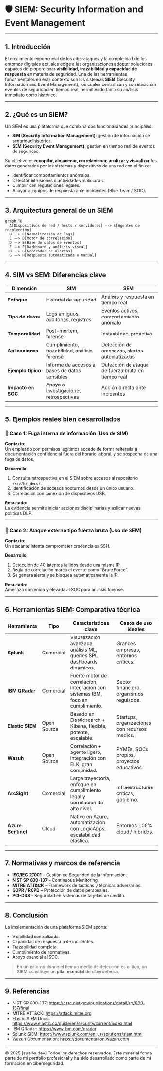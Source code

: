 # 🛡️ SIEM: Security Information and Event Management



---

## 1. Introducción

El crecimiento exponencial de los ciberataques y la complejidad de los entornos digitales actuales exige a las organizaciones adoptar soluciones capaces de proporcionar **visibilidad, trazabilidad y capacidad de respuesta** en materia de seguridad. Una de las herramientas fundamentales en este contexto son los sistemas **SIEM** (Security Information and Event Management), los cuales centralizan y correlacionan eventos de seguridad en tiempo real, permitiendo tanto su análisis inmediato como histórico.

---

## 2. ¿Qué es un SIEM?

Un SIEM es una plataforma que combina dos funcionalidades principales:

- **SIM (Security Information Management)**: gestión de información de seguridad histórica.
- **SEM (Security Event Management)**: gestión en tiempo real de eventos de seguridad.

Su objetivo es **recopilar, almacenar, correlacionar, analizar y visualizar** los datos generados por los sistemas y dispositivos de una red con el fin de:

- Identificar comportamientos anómalos.
- Detectar intrusiones o actividades maliciosas.
- Cumplir con regulaciones legales.
- Apoyar a equipos de respuesta ante incidentes (Blue Team / SOC).

---

## 3. Arquitectura general de un SIEM

```mermaid
graph TD
  A[Dispositivos de red / hosts / servidores] --> B[Agentes de recolección]
  B --> C[Normalización de logs]
  C --> D[Motor de correlación]
  D --> E[Base de datos de eventos]
  E --> F[Dashboard y análisis visual]
  D --> G[Generador de alertas]
  G --> H[Respuesta automatizada o manual]
```

---

## 4. SIM vs SEM: Diferencias clave

| Dimensión                 | SIM                                                    | SEM                                                     |
|---------------------------|---------------------------------------------------------|----------------------------------------------------------|
| **Enfoque**               | Historial de seguridad                                  | Análisis y respuesta en tiempo real                      |
| **Tipo de datos**         | Logs antiguos, auditorías, registros                    | Eventos activos, comportamiento anómalo                  |
| **Temporalidad**          | Post-mortem, forense                                   | Instantáneo, proactivo                                   |
| **Aplicaciones**          | Cumplimiento, trazabilidad, análisis forense           | Detección de amenazas, alertas automatizadas             |
| **Ejemplo típico**        | Informe de accesos a bases de datos sensibles           | Detección de ataque de fuerza bruta en tiempo real       |
| **Impacto en SOC**        | Apoyo a investigaciones retrospectivas                  | Acción directa ante incidentes                           |

---

## 5. Ejemplos reales bien desarrollados

### 🎯 Caso 1: Fuga interna de información (Uso de SIM)

**Contexto**:  
Un empleado con permisos legítimos accede de forma reiterada a documentación confidencial fuera del horario laboral, y se sospecha de una fuga de datos.

**Desarrollo**:
1. Consulta retrospectiva en el SIEM sobre accesos al repositorio `/srv/hr_docs/`.
2. Identificación de accesos nocturnos desde un único usuario.
3. Correlación con conexión de dispositivos USB.

**Resultado**:  
La evidencia permite iniciar acciones disciplinarias y aplicar nuevas políticas DLP.

---

### 🎯 Caso 2: Ataque externo tipo fuerza bruta (Uso de SEM)

**Contexto**:  
Un atacante intenta comprometer credenciales SSH.

**Desarrollo**:
1. Detección de 40 intentos fallidos desde una misma IP.
2. Regla de correlación marca el evento como "Brute Force".
3. Se genera alerta y se bloquea automáticamente la IP.

**Resultado**:  
Amenaza contenida y elevada al SOC para análisis forense.

---

## 6. Herramientas SIEM: Comparativa técnica

| Herramienta     | Tipo       | Características clave                                                                                      | Casos de uso ideales                         |
|-----------------|------------|-------------------------------------------------------------------------------------------------------------|----------------------------------------------|
| **Splunk**      | Comercial  | Visualización avanzada, análisis ML, queries SPL, dashboards dinámicos.                                   | Grandes empresas, entornos críticos.         |
| **IBM QRadar**  | Comercial  | Fuerte motor de correlación, integración con sistemas IBM, foco en cumplimiento.                           | Sector financiero, organismos regulados.     |
| **Elastic SIEM**| Open Source| Basado en Elasticsearch + Kibana, flexible, potente, escalable.                                            | Startups, organizaciones con recursos medios.|
| **Wazuh**       | Open Source| Correlación + agente ligero, integración con ELK, gran comunidad.                                          | PYMEs, SOCs propios, proyectos educativos.   |
| **ArcSight**    | Comercial  | Larga trayectoria, enfoque en cumplimiento legal y correlación de alto nivel.                              | Infraestructuras críticas, gobierno.         |
| **Azure Sentinel**| Cloud    | Nativo en Azure, automatización con LogicApps, escalabilidad elástica.                                     | Entornos 100% cloud / híbridos.              |

---

## 7. Normativas y marcos de referencia

- **ISO/IEC 27001** – Gestión de Seguridad de la Información.
- **NIST SP 800-137** – Continuous Monitoring.
- **MITRE ATT&CK** – Framework de tácticas y técnicas adversarias.
- **GDPR / RGPD** – Protección de datos personales.
- **PCI-DSS** – Seguridad en sistemas de tarjetas de crédito.

---

## 8. Conclusión

La implementación de una plataforma SIEM aporta:

- Visibilidad centralizada.
- Capacidad de respuesta ante incidentes.
- Trazabilidad completa.
- Cumplimiento de normativas.
- Apoyo esencial al SOC.

> En un entorno donde el tiempo medio de detección es crítico, un SIEM constituye un **pilar esencial** de ciberdefensa.

---

## 9. Referencias

- NIST SP 800-137: https://csrc.nist.gov/publications/detail/sp/800-137/final  
- MITRE ATT&CK: https://attack.mitre.org  
- Elastic SIEM Docs: https://www.elastic.co/guide/en/security/current/index.html  
- IBM QRadar: https://www.ibm.com/qradar  
- Splunk SIEM: https://www.splunk.com/en_us/solutions/siem.html  
- Wazuh Documentation: https://documentation.wazuh.com

***
 © 2025 [sualba.dev] Todos los derechos reservados.
  Este material forma parte de mi portfolio profesional y ha sido desarrollado como parte de mi formación en ciberseguridad.